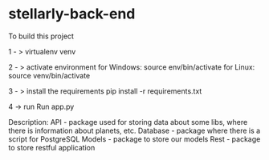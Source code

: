 # stellarly-back-end
To build this project


1 - > virtualenv venv


2 - > activate environment
     for Windows: 
source env/bin/activate
     for Linux:
       source venv/bin/activate
       
       
3 - > install the requirements
    pip install -r requirements.txt
    
    
4 -> run 
    Run app.py
    
    
Description:
API - package used for storing data about some libs, where there is information about planets, etc.
Database - package where there is a script for PostgreSQL
Models - package to store our models
Rest - package to store restful application
